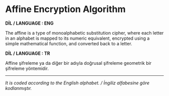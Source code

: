 # Affine Encryption Algorithm

**DİL / LANGUAGE : ENG**

The affine is a type of monoalphabetic substitution cipher, where each letter in an alphabet is 
mapped to its numeric equivalent, encrypted using a simple mathematical function, and converted 
back to a letter.

**DİL / LANGUAGE : TR**

Affine şifreleme ya da diğer bir adıyla doğrusal şifreleme geometrik bir şifreleme yöntemidir.
***********************************************
*It is coded according to the English alphabet. / İngiliz alfabesine göre kodlanmıştır.*
